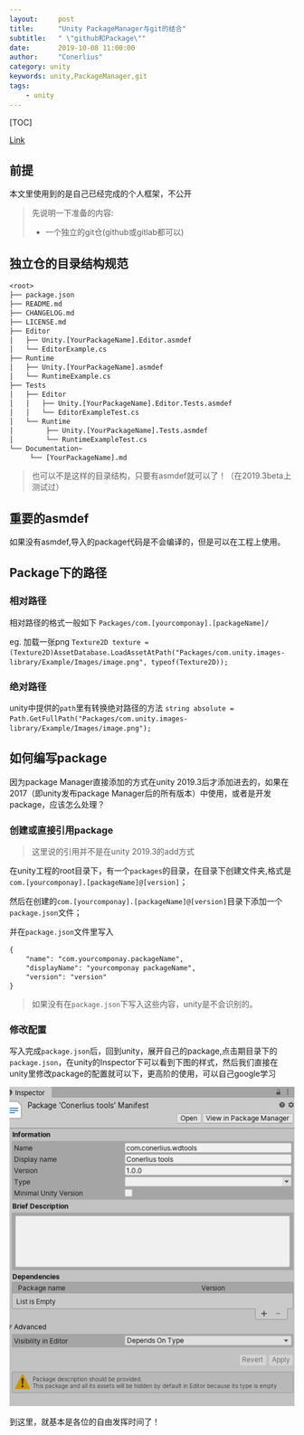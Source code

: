 ```yaml
---
layout:     post
title:      "Unity PackageManager与git的结合"
subtitle:   " \"github和Package\""
date:       2019-10-08 11:00:00
author:     "Conerlius"
category: unity
keywords: unity,PackageManager,git
tags:
    - unity
---
```


[TOC]

[Link](https://docs.unity3d.com/Manual/cus-layout.html)

## 前提
本文里使用到的是自己已经完成的个人框架，不公开

> 先说明一下准备的内容:
> - 一个独立的git仓(github或gitlab都可以)

## 独立仓的目录结构规范
 ```
<root>
 ├── package.json
 ├── README.md
 ├── CHANGELOG.md
 ├── LICENSE.md
 ├── Editor
 │   ├── Unity.[YourPackageName].Editor.asmdef
 │   └── EditorExample.cs
 ├── Runtime
 │   ├── Unity.[YourPackageName].asmdef
 │   └── RuntimeExample.cs
 ├── Tests
 │   ├── Editor
 │   │   ├── Unity.[YourPackageName].Editor.Tests.asmdef
 │   │   └── EditorExampleTest.cs
 │   └── Runtime
 │        ├── Unity.[YourPackageName].Tests.asmdef
 │        └── RuntimeExampleTest.cs
 └── Documentation~
      └── [YourPackageName].md
```

> 也可以不是这样的目录结构，只要有asmdef就可以了！（在2019.3beta上测试过）

## 重要的asmdef
如果没有asmdef,导入的package代码是不会编译的，但是可以在工程上使用。

## Package下的路径
### 相对路径
相对路径的格式一般如下
`Packages/com.[yourcomponay].[packageName]/`

eg. 加载一张png
`Texture2D texture = (Texture2D)AssetDatabase.LoadAssetAtPath("Packages/com.unity.images-library/Example/Images/image.png", typeof(Texture2D));`

### 绝对路径
unity中提供的`path`里有转换绝对路径的方法
`string absolute =   Path.GetFullPath("Packages/com.unity.images-library/Example/Images/image.png");`

## 如何编写package
因为package Manager直接添加的方式在unity 2019.3后才添加进去的，如果在2017（即unity发布package Manager后的所有版本）中使用，或者是开发package，应该怎么处理？

### 创建或直接引用package
> 这里说的引用并不是在unity 2019.3的add方式

在unity工程的root目录下，有一个`packages`的目录，在目录下创建文件夹,格式是`com.[yourcomponay].[packageName]@[version]`；

然后在创建的`com.[yourcomponay].[packageName]@[version]`目录下添加一个`package.json`文件；

并在`package.json`文件里写入

```
{
	"name": "com.yourcomponay.packageName",
	"displayName": "yourcomponay packageName",
	"version": "version"
}
```

> 如果没有在`package.json`下写入这些内容，unity是不会识别的。

### 修改配置
写入完成`package.json`后，回到unity，展开自己的package,点击期目录下的`package.json`，在unity的Inspector下可以看到下图的样式，然后我们直接在unity里修改package的配置就可以下，更高阶的使用，可以自己google学习

![jpg](/images/Unity/packageManager.jpg)

到这里，就基本是各位的自由发挥时间了！